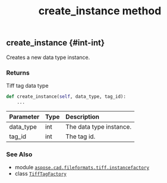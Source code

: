 ﻿---
title: create_instance method
second_title: Aspose.CAD for Python via .NET API References
description: 
type: docs
weight: 20
url: /python-net/aspose.cad.fileformats.tiff.instancefactory/tifftagfactory/create_instance/
is_root: false
---

## create_instance {#int-int}

Creates a new data type instance.


### Returns 


Tiff tag data type


```python
def create_instance(self, data_type, tag_id):
    ...
```


| Parameter | Type | Description |
| :- | :- | :- |
| data_type | int | The data type instance. |
| tag_id | int | The tag id. |



### See Also
* module [`aspose.cad.fileformats.tiff.instancefactory`](../../)
* class [`TiffTagFactory`](/cad/python-net/aspose.cad.fileformats.tiff.instancefactory/tifftagfactory)
